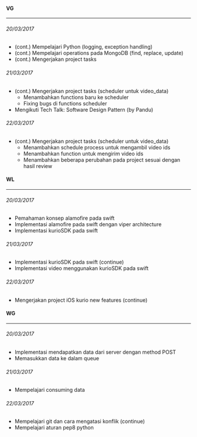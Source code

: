 #### VG
---

###### 20/03/2017
* (cont.) Mempelajari Python (logging, exception handling)
* (cont.) Mempelajari operations pada MongoDB (find, replace, update)
* (cont.) Mengerjakan project tasks

###### 21/03/2017
* (cont.) Mengerjakan project tasks (scheduler untuk video_data)
    * Menambahkan functions baru ke scheduler
    * Fixing bugs di functions scheduler
* Mengikuti Tech Talk: Software Design Pattern (by Pandu)

###### 22/03/2017
* (cont.) Mengerjakan project tasks (scheduler untuk video_data)
    * Menambahkan schedule process untuk mengambil video ids
    * Menambahkan function untuk mengirim video ids
    * Menambahkan beberapa perubahan pada project sesuai dengan hasil review

#### WL
---

###### 20/03/2017
* Pemahaman konsep alamofire pada swift
* Implementasi alamofire pada swift dengan viper architecture
* Implementasi kurioSDK pada swift

###### 21/03/2017
* Implementasi kurioSDK pada swift (continue)
* Implementasi video menggunakan kurioSDK pada swift


###### 22/03/2017
* Mengerjakan project iOS kurio new features (continue)

#### WG
---

###### 20/03/2017
* Implementasi mendapatkan data dari server dengan method POST
* Memasukkan data ke dalam queue

###### 21/03/2017
* Mempelajari consuming data

###### 22/03/2017
* Mempelajari git dan cara mengatasi konflik (continue)
* Mempelajari aturan pep8 python
